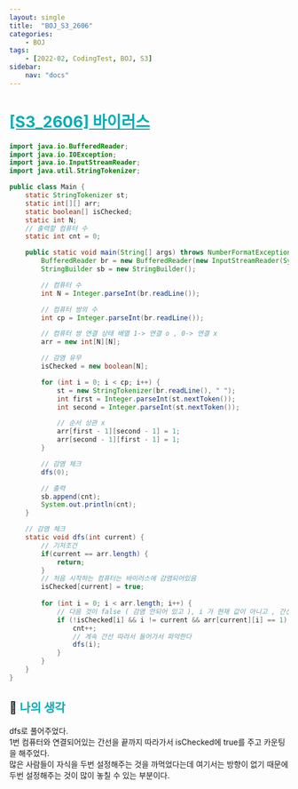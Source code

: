 ```yaml
---
layout: single
title:  "BOJ_S3_2606"
categories: 
    - BOJ
tags: 
    - [2022-02, CodingTest, BOJ, S3]
sidebar:
    nav: "docs"
---
```


# <b><a style="color:#00adb5" href="https://www.acmicpc.net/problem/2606" target=_blank>[S3_2606] 바이러스</a></b>

```java
import java.io.BufferedReader;
import java.io.IOException;
import java.io.InputStreamReader;
import java.util.StringTokenizer;

public class Main {
	static StringTokenizer st;
	static int[][] arr;
	static boolean[] isChecked;
	static int N;
	// 출력할 컴퓨터 수
	static int cnt = 0;

	public static void main(String[] args) throws NumberFormatException, IOException {
		BufferedReader br = new BufferedReader(new InputStreamReader(System.in));
		StringBuilder sb = new StringBuilder();

		// 컴퓨터 수
		int N = Integer.parseInt(br.readLine());

		// 컴퓨터 쌍의 수
		int cp = Integer.parseInt(br.readLine());

		// 컴퓨터 쌍 연결 상태 배열 1-> 연결 o , 0-> 연결 x
		arr = new int[N][N];

		// 감염 유무
		isChecked = new boolean[N];

		for (int i = 0; i < cp; i++) {
			st = new StringTokenizer(br.readLine(), " ");
			int first = Integer.parseInt(st.nextToken());
			int second = Integer.parseInt(st.nextToken());

			// 순서 상관 x
			arr[first - 1][second - 1] = 1;
			arr[second - 1][first - 1] = 1;
		}

		// 감염 체크
		dfs(0);

		// 출력
		sb.append(cnt);
		System.out.println(cnt);
	}

	// 감염 체크
	static void dfs(int current) {
		// 기저조건
		if(current == arr.length) {
			return;
		}
		// 처음 시작하는 컴퓨터는 바이러스에 감염되어있음
		isChecked[current] = true;
		
		for (int i = 0; i < arr.length; i++) { 
			// 다음 것이 false ( 감염 안되어 있고 ), i 가 현재 값이 아니고 , 간선이 연결되어 있다면 추가
			if (!isChecked[i] && i != current && arr[current][i] == 1) { 
				cnt++;
				// 계속 간선 따라서 들어가서 파악한다
				dfs(i);
			}
		}
	}
}
```


## 🤔 <b><a style="color:#00adb5">나의 생각</a></b>
dfs로 풀어주었다.<br>
1번 컴퓨터와 연결되어있는 간선을 끝까지 따라가서 isChecked에 true를 주고 카운팅을 해주었다.<br>
많은 사람들이 자식을 두번 설정해주는 것을 까먹었다는데 여기서는 방향이 없기 때문에 두번 설정해주는 것이 많이 놓칠 수 있는 부분이다.